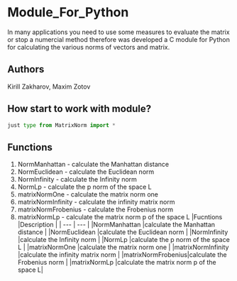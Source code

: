 # Module_For_Python
In many applications you need to use some measures to evaluate the matrix or stop a numercial method therefore was developed a C module for Python for calculating the various norms of vectors and matrix.

## Authors
Kirill Zakharov, Maxim Zotov

## How start to work with module?
```python
just type from MatrixNorm import *
``````
## Functions
1. NormManhattan - calculate the Manhattan distance
2. NormEuclidean - calculate the  Euclidean norm
3. NormInfinity - calculate the Infinity norm
4. NormLp - calculate the p norm of the space L
5. matrixNormOne - calculate the matrix norm one
6. matrixNormInfinity - calculate the infinity matrix norm
7. matrixNormFrobenius - calculate the Frobenius norm
8. matrixNormLp - calculate the matrix norm p of the space L
|Fucntions          |Description                               |
| --- | --- |
|NormManhattan      |calculate the Manhattan distance          |
|NormEuclidean      |calculate the  Euclidean norm             |
|NormInfinity       |calculate the Infinity norm               |
|NormLp             |calculate the p norm of the space L       |
|matrixNormOne      |calculate the matrix norm one             |
|matrixNormInfinity |calculate the infinity matrix norm        |
|matrixNormFrobenius|calculate the Frobenius norm              |
|matrixNormLp       |calculate the matrix norm p of the space L|
